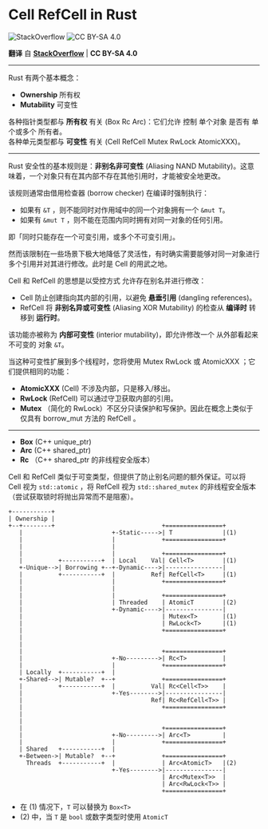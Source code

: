 # Cell RefCell in Rust

![StackOverflow][badge-stackoverflow] ![CC BY-SA 4.0][badge-CCBYSA4]

**翻译** 自 [**StackOverflow**](https://stackoverflow.com/a/45674912/26125642) | **CC BY-SA 4.0**

---

Rust 有两个基本概念：

- **Ownership** 所有权
- **Mutability** 可变性

各种指针类型都与 **所有权** 有关 (Box Rc Arc)：它们允许 控制 单个对象 是否有 单个或多个 所有者。  
各种单元类型都与 **可变性** 有关 (Cell RefCell Mutex RwLock AtomicXXX)。

---

Rust 安全性的基本规则是：**非别名非可变性** (Aliasing NAND Mutability)。这意味着，一个对象只有在其内部不存在其他引用时，才能被安全地更改。

该规则通常由借用检查器 (borrow checker) 在编译时强制执行：

- 如果有 `&T` ，则不能同时对作用域中的同一个对象拥有一个 `&mut T`。
- 如果有 `&mut T` ，则不能在范围内同时拥有对同一对象的任何引用。

即「同时只能存在一个可变引用，或多个不可变引用」。

然而该限制在一些场景下极大地降低了灵活性，有时确实需要能够对同一对象进行多个引用并对其进行修改。此时是 Cell 的用武之地。

Cell 和 RefCell 的思想是以受控方式 允许存在别名并进行修改：

- Cell 防止创建指向其内部的引用，以避免 **悬垂引用** (dangling references)。
- RefCell 将 **非别名异或可变性** (Aliasing XOR Mutability) 的检查从 **编译时** 转移到 **运行时**。

该功能亦被称为 **内部可变性** (interior mutability)，即允许修改一个 从外部看起来不可变的 对象 `&T`。

当这种可变性扩展到多个线程时，您将使用 Mutex RwLock 或 AtomicXXX ；它们提供相同的功能：

- **AtomicXXX** (Cell) 不涉及内部，只是移入/移出。
- **RwLock** (RefCell) 可以通过守卫获取内部的引用。
- **Mutex** （简化的 RwLock）不区分只读保护和写保护。因此在概念上类似于仅具有 borrow_mut 方法的 RefCell 。

---

- **Box** (C++ unique_ptr)
- **Arc** (C++ shared_ptr)
- **Rc** （C++ shared_ptr 的非线程安全版本）

Cell 和 RefCell 类似于可变类型，但提供了防止别名问题的额外保证。可以将 Cell 视为 `std::atomic` ，将 RefCell 视为 `std::shared_mutex` 的非线程安全版本（尝试获取锁时将抛出异常而不是阻塞）。

```
+-----------+
| Ownership |
+--+--------+                              +================+
   |                         +-Static----->| T              |(1)
   |                         |             +================+
   |                         |
   |                         |             +================+
   |          +-----------+  | Local    Val| Cell<T>        |(1)
   +-Unique-->| Borrowing +--+-Dynamic---->|----------------|
   |          +-----------+  |          Ref| RefCell<T>     |(1)
   |                         |             +================+
   |                         |
   |                         |             +================+
   |                         | Threaded    | AtomicT        |(2)
   |                         +-Dynamic---->|----------------|
   |                                       | Mutex<T>       |(1)
   |                                       | RwLock<T>      |(1)
   |                                       +================+
   |
   |
   |                                       +================+
   |                         +-No--------->| Rc<T>          |
   |                         |             +================+
   | Locally  +-----------+  |
   +-Shared-->| Mutable?  +--+             +================+
   |          +-----------+  |          Val| Rc<Cell<T>>    |
   |                         +-Yes-------->|----------------|
   |                                    Ref| Rc<RefCell<T>> |
   |                                       +================+
   |
   |
   |                                       +================+
   |                         +-No--------->| Arc<T>         |
   |                         |             +================+
   | Shared   +-----------+  |
   +-Between->| Mutable?  +--+             +================+
     Threads  +-----------+  |             | Arc<AtomicT>   |(2)
                             +-Yes-------->|----------------|
                                           | Arc<Mutex<T>>  |
                                           | Arc<RwLock<T>> |
                                           +================+
```

- 在 (1) 情况下，`T` 可以替换为 `Box<T>`
- (2) 中，当 `T` 是 `bool` 或数字类型时使用 `AtomicT`

[badge-stackoverflow]: https://img.shields.io/badge/Stack_Overflow-FE7A16?style=for-the-badge&logo=stack-overflow&logoColor=white
[badge-CCBYSA4]: https://img.shields.io/badge/License-CC%20BY--SA%204.0-lightgrey.svg
